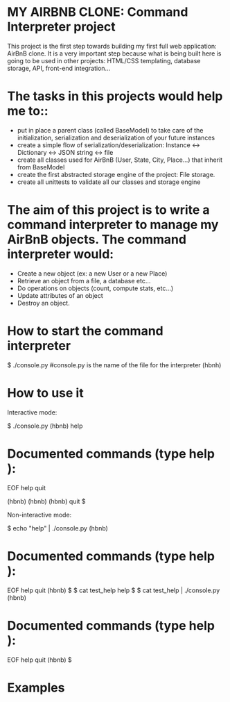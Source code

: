 # MY AIRBNB CLONE: Command Interpreter project

This project is the first step towards building my first full web application: AirBnB clone. It is a very important step because what is being built here is going to be used in other projects: HTML/CSS templating, database storage, API, front-end integration...


# The tasks in this projects would help me to::
- put in place a parent class (called BaseModel) to take care of the initialization, serialization and deserialization of your future instances
- create a simple flow of serialization/deserialization: Instance <-> Dictionary <-> JSON string <-> file
- create all classes used for AirBnB (User, State, City, Place…) that inherit from BaseModel
- create the first abstracted storage engine of the project: File storage.
- create all unittests to validate all our classes and storage engine

# The aim of this project is to write a command interpreter to manage my AirBnB objects. The command interpreter would:
- Create a new object (ex: a new User or a new Place)
- Retrieve an object from a file, a database etc…
- Do operations on objects (count, compute stats, etc…)
- Update attributes of an object
- Destroy an object.


# How to start the command interpreter
$ ./console.py  #console.py is the name of the file for the interpreter
(hbnh)

# How to use it
Interactive mode:

$ ./console.py
(hbnb) help

Documented commands (type help <topic>):
========================================
EOF  help  quit

(hbnb) 
(hbnb) 
(hbnb) quit
$



Non-interactive mode:

$ echo "help" | ./console.py
(hbnb)

Documented commands (type help <topic>):
========================================
EOF  help  quit
(hbnb) 
$
$ cat test_help
help
$
$ cat test_help | ./console.py
(hbnb)

Documented commands (type help <topic>):
========================================
EOF  help  quit
(hbnb) 
$
# Examples
